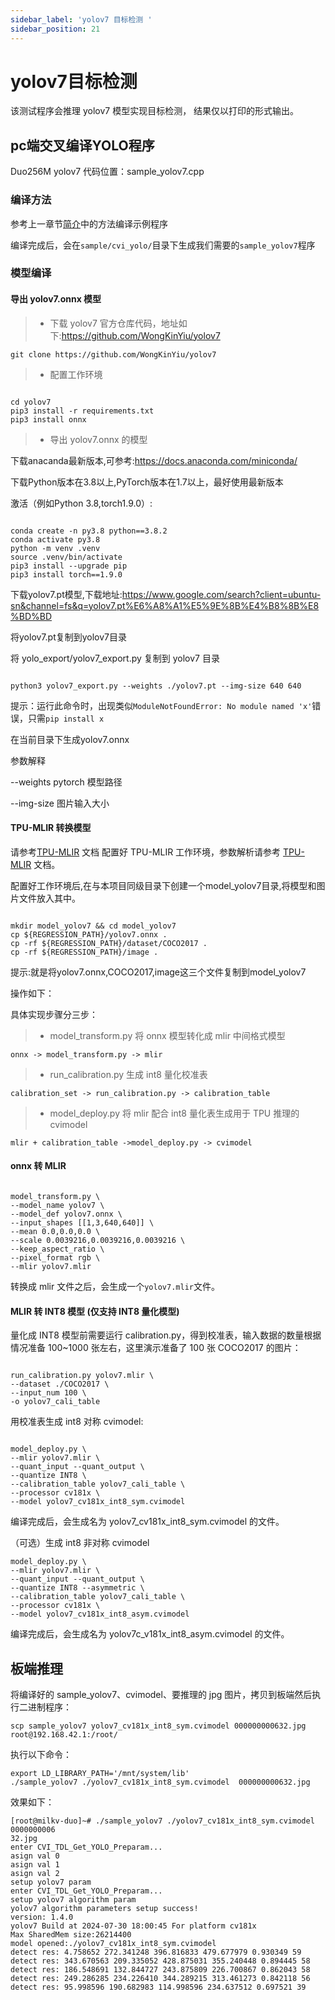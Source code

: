 ```yaml
---
sidebar_label: 'yolov7 目标检测 '
sidebar_position: 21
---
```


# yolov7目标检测

该测试程序会推理 yolov7 模型实现目标检测， 结果仅以打印的形式输出。

## pc端交叉编译YOLO程序

Duo256M yolov7 代码位置：sample_yolov7.cpp

### 编译方法

参考上一章节[简介](https://milkv.io/zh/docs/duo/application-development/tdl-sdk/tdl-sdk-introduction)中的方法编译示例程序

编译完成后，会在`sample/cvi_yolo/`目录下生成我们需要的`sample_yolov7`程序


### 模型编译 

#### 导出 yolov7.onnx 模型
> - 下载 yolov7 官方仓库代码，地址如下:https://github.com/WongKinYiu/yolov7

`git clone https://github.com/WongKinYiu/yolov7`

> - 配置工作环境

```

cd yolov7
pip3 install -r requirements.txt
pip3 install onnx

```

> - 导出 yolov7.onnx 的模型

下载anacanda最新版本,可参考:https://docs.anaconda.com/miniconda/

下载Python版本在3.8以上,PyTorch版本在1.7以上，最好使用最新版本

激活（例如Python 3.8,torch1.9.0）:

```

conda create -n py3.8 python==3.8.2
conda activate py3.8
python -m venv .venv 
source .venv/bin/activate
pip3 install --upgrade pip
pip3 install torch==1.9.0

```

下载yolov7.pt模型,下载地址:https://www.google.com/search?client=ubuntu-sn&channel=fs&q=yolov7.pt%E6%A8%A1%E5%9E%8B%E4%B8%8B%E8%BD%BD

将yolov7.pt复制到yolov7目录

将 yolo_export/yolov7_export.py 复制到 yolov7 目录

```

python3 yolov7_export.py --weights ./yolov7.pt --img-size 640 640

```

提示：运行此命令时，出现类似`ModuleNotFoundError: No module named 'x'`错误，只需`pip install x`

在当前目录下生成yolov7.onnx

参数解释

--weights pytorch 模型路径

--img-size 图片输入大小

#### TPU-MLIR 转换模型

请参考[TPU-MLIR](https://github.com/sophgo/tpu-mlir) 文档 配置好 TPU-MLIR 工作环境，参数解析请参考 [TPU-MLIR](https://github.com/sophgo/tpu-mlir) 文档。

配置好工作环境后,在与本项目同级目录下创建一个model_yolov7目录,将模型和图片文件放入其中。

```

mkdir model_yolov7 && cd model_yolov7
cp ${REGRESSION_PATH}/yolov7.onnx .
cp -rf ${REGRESSION_PATH}/dataset/COCO2017 .
cp -rf ${REGRESSION_PATH}/image .

```

提示:就是将yolov7.onnx,COCO2017,image这三个文件复制到model_yolov7

操作如下：

具体实现步骤分三步：

> - model_transform.py 将 onnx 模型转化成 mlir 中间格式模型

    onnx -> model_transform.py -> mlir

> - run_calibration.py 生成 int8 量化校准表

    calibration_set -> run_calibration.py -> calibration_table

> - model_deploy.py 将 mlir 配合 int8 量化表生成用于 TPU 推理的 cvimodel

    mlir + calibration_table ->model_deploy.py -> cvimodel


#### onnx 转 MLIR


```

model_transform.py \
--model_name yolov7 \
--model_def yolov7.onnx \
--input_shapes [[1,3,640,640]] \
--mean 0.0,0.0,0.0 \
--scale 0.0039216,0.0039216,0.0039216 \
--keep_aspect_ratio \
--pixel_format rgb \
--mlir yolov7.mlir

```

转换成 mlir 文件之后，会生成一个`yolov7.mlir`文件。

#### MLIR 转 INT8 模型 (仅支持 INT8 量化模型)

量化成 INT8 模型前需要运行 calibration.py，得到校准表，输入数据的数量根据情况准备 100~1000 张左右，这里演示准备了 100 张 COCO2017 的图片：

```

run_calibration.py yolov7.mlir \
--dataset ./COCO2017 \
--input_num 100 \
-o yolov7_cali_table

```

用校准表生成 int8 对称 cvimodel:

```

model_deploy.py \
--mlir yolov7.mlir \
--quant_input --quant_output \
--quantize INT8 \
--calibration_table yolov7_cali_table \
--processor cv181x \
--model yolov7_cv181x_int8_sym.cvimodel

```
编译完成后，会生成名为 yolov7_cv181x_int8_sym.cvimodel 的文件。

（可选）生成 int8 非对称 cvimodel

```
model_deploy.py \
--mlir yolov7.mlir \
--quant_input --quant_output \
--quantize INT8 --asymmetric \
--calibration_table yolov7_cali_table \
--processor cv181x \
--model yolov7_cv181x_int8_asym.cvimodel

```
编译完成后，会生成名为 yolov7c_v181x_int8_asym.cvimodel 的文件。




## 板端推理

将编译好的 sample_yolov7、cvimodel、要推理的 jpg 图片，拷贝到板端然后执行二进制程序：

`scp sample_yolov7 yolov7_cv181x_int8_sym.cvimodel 000000000632.jpg root@192.168.42.1:/root/`

执行以下命令：

```
export LD_LIBRARY_PATH='/mnt/system/lib'
./sample_yolov7 ./yolov7_cv181x_int8_sym.cvimodel  000000000632.jpg 

```

效果如下：

```
[root@milkv-duo]~# ./sample_yolov7 ./yolov7_cv181x_int8_sym.cvimodel  0000000006
32.jpg
enter CVI_TDL_Get_YOLO_Preparam...
asign val 0 
asign val 1 
asign val 2 
setup yolov7 param 
enter CVI_TDL_Get_YOLO_Preparam...
setup yolov7 algorithm param 
yolov7 algorithm parameters setup success!
version: 1.4.0
yolov7 Build at 2024-07-30 18:00:45 For platform cv181x
Max SharedMem size:26214400
model opened:./yolov7_cv181x_int8_sym.cvimodel
detect res: 4.758652 272.341248 396.816833 479.677979 0.930349 59
detect res: 343.670563 209.335052 428.875031 355.240448 0.894445 58
detect res: 186.548691 132.844727 243.875809 226.700867 0.862043 58
detect res: 249.286285 234.226410 344.289215 313.461273 0.842118 56
detect res: 95.998596 190.682983 114.998596 234.637512 0.697521 39

```


